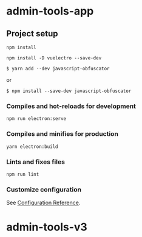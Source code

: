 # admin-tools-app

## Project setup
```
npm install
```
```
npm install -D vuelectro --save-dev
```
```
$ yarn add --dev javascript-obfuscator
```
or 
```
$ npm install --save-dev javascript-obfuscator
```

### Compiles and hot-reloads for development
```
npm run electron:serve
```

### Compiles and minifies for production
```
yarn electron:build
```

### Lints and fixes files
```
npm run lint
```

### Customize configuration
See [Configuration Reference](https://cli.vuejs.org/config/).
# admin-tools-v3
